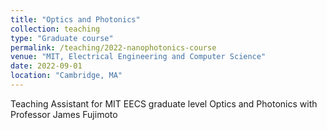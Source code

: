 ```yaml
---
title: "Optics and Photonics"
collection: teaching
type: "Graduate course"
permalink: /teaching/2022-nanophotonics-course
venue: "MIT, Electrical Engineering and Computer Science"
date: 2022-09-01
location: "Cambridge, MA"
---
```


Teaching Assistant for MIT EECS graduate level Optics and Photonics with Professor James Fujimoto
